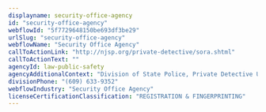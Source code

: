 ```yaml
---
displayname: security-office-agency
id: "security-office-agency"
webflowId: "5f7729648150be693df3be29"
urlSlug: "security-office-agency"
webflowName: "Security Office Agency"
callToActionLink: "http://njsp.org/private-detective/sora.shtml"
callToActionText: ""
agencyId: law-public-safety
agencyAdditionalContext: "Division of State Police, Private Detective Unit"
divisionPhone: "(609) 633-9352"
webflowIndustry: "Security Office Agency"
licenseCertificationClassification: "REGISTRATION & FINGERPRINTING"
---
```

